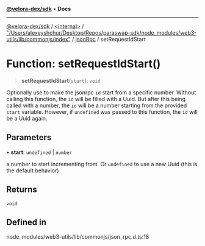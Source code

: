 [**@velora-dex/sdk**](../../../../../../README.md) • **Docs**

***

[@velora-dex/sdk](../../../../../../globals.md) / [\<internal\>](../../../../../README.md) / ["/Users/alexeyshchur/Desktop/Repos/paraswap-sdk/node\_modules/web3-utils/lib/commonjs/index"](../../../README.md) / [jsonRpc](../README.md) / setRequestIdStart

# Function: setRequestIdStart()

> **setRequestIdStart**(`start`): `void`

Optionally use to make the jsonrpc `id` start from a specific number.
Without calling this function, the `id` will be filled with a Uuid.
But after this being called with a number, the `id` will be a number starting from the provided `start` variable.
However, if `undefined` was passed to this function, the `id` will be a Uuid again.

## Parameters

• **start**: `undefined` \| `number`

a number to start incrementing from.
	Or `undefined` to use a new Uuid (this is the default behavior)

## Returns

`void`

## Defined in

node\_modules/web3-utils/lib/commonjs/json\_rpc.d.ts:18
